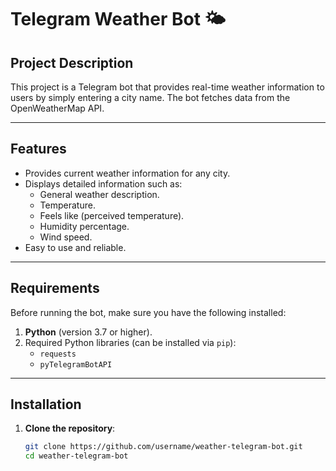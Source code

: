 # Telegram Weather Bot 🌤️

## Project Description
This project is a Telegram bot that provides real-time weather information to users by simply entering a city name. The bot fetches data from the OpenWeatherMap API.

---

## Features
- Provides current weather information for any city.
- Displays detailed information such as:
  - General weather description.
  - Temperature.
  - Feels like (perceived temperature).
  - Humidity percentage.
  - Wind speed.
- Easy to use and reliable.

---

## Requirements
Before running the bot, make sure you have the following installed:

1. **Python** (version 3.7 or higher).
2. Required Python libraries (can be installed via `pip`):
   - `requests`
   - `pyTelegramBotAPI`

---

## Installation
1. **Clone the repository**:
   ```bash
   git clone https://github.com/username/weather-telegram-bot.git
   cd weather-telegram-bot
